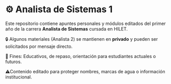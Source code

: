 # ⚙️ Analista de Sistemas 1

Este repositorio contiene apuntes personales y módulos editados del primer año de la carrera **Analista de Sistemas** cursada en HILET. 

🔒 Algunos materiales (Analista 2) se mantienen en **privado** y pueden ser solicitados por mensaje directo.

📓 Fines: Educativos, de repaso, orientación para estudiantes actuales o futuros.

⚠️Contenido editado para proteger nombres, marcas de agua o información institucional.

